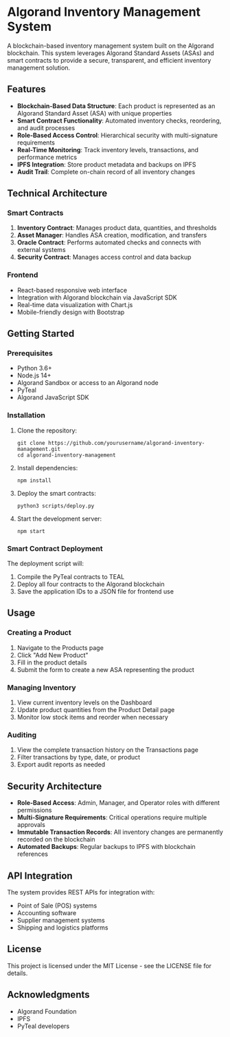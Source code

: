 # Algorand Inventory Management System

A blockchain-based inventory management system built on the Algorand blockchain. This system leverages Algorand Standard Assets (ASAs) and smart contracts to provide a secure, transparent, and efficient inventory management solution.

## Features

- **Blockchain-Based Data Structure**: Each product is represented as an Algorand Standard Asset (ASA) with unique properties
- **Smart Contract Functionality**: Automated inventory checks, reordering, and audit processes
- **Role-Based Access Control**: Hierarchical security with multi-signature requirements
- **Real-Time Monitoring**: Track inventory levels, transactions, and performance metrics
- **IPFS Integration**: Store product metadata and backups on IPFS
- **Audit Trail**: Complete on-chain record of all inventory changes

## Technical Architecture

### Smart Contracts

1. **Inventory Contract**: Manages product data, quantities, and thresholds
2. **Asset Manager**: Handles ASA creation, modification, and transfers
3. **Oracle Contract**: Performs automated checks and connects with external systems
4. **Security Contract**: Manages access control and data backup

### Frontend

- React-based responsive web interface
- Integration with Algorand blockchain via JavaScript SDK
- Real-time data visualization with Chart.js
- Mobile-friendly design with Bootstrap

## Getting Started

### Prerequisites

- Python 3.6+
- Node.js 14+
- Algorand Sandbox or access to an Algorand node
- PyTeal
- Algorand JavaScript SDK

### Installation

1. Clone the repository:
   ```
   git clone https://github.com/yourusername/algorand-inventory-management.git
   cd algorand-inventory-management
   ```

2. Install dependencies:
   ```
   npm install
   ```

3. Deploy the smart contracts:
   ```
   python3 scripts/deploy.py
   ```

4. Start the development server:
   ```
   npm start
   ```

### Smart Contract Deployment

The deployment script will:
1. Compile the PyTeal contracts to TEAL
2. Deploy all four contracts to the Algorand blockchain
3. Save the application IDs to a JSON file for frontend use

## Usage

### Creating a Product

1. Navigate to the Products page
2. Click "Add New Product"
3. Fill in the product details
4. Submit the form to create a new ASA representing the product

### Managing Inventory

1. View current inventory levels on the Dashboard
2. Update product quantities from the Product Detail page
3. Monitor low stock items and reorder when necessary

### Auditing

1. View the complete transaction history on the Transactions page
2. Filter transactions by type, date, or product
3. Export audit reports as needed

## Security Architecture

- **Role-Based Access**: Admin, Manager, and Operator roles with different permissions
- **Multi-Signature Requirements**: Critical operations require multiple approvals
- **Immutable Transaction Records**: All inventory changes are permanently recorded on the blockchain
- **Automated Backups**: Regular backups to IPFS with blockchain references

## API Integration

The system provides REST APIs for integration with:
- Point of Sale (POS) systems
- Accounting software
- Supplier management systems
- Shipping and logistics platforms

## License

This project is licensed under the MIT License - see the LICENSE file for details.

## Acknowledgments

- Algorand Foundation
- IPFS
- PyTeal developers